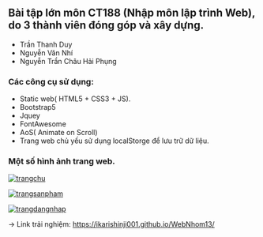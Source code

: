 ## Bài tập lớn môn CT188 (Nhập môn lập trình Web), do 3 thành viên đóng góp và xây dựng.
+ Trần Thanh Duy
+ Nguyễn Văn Nhí
+ Nguyễn Trần Châu Hải Phụng

### Các công cụ sử dụng: 
+ Static web( HTML5 + CSS3 + JS).
+ Bootstrap5
+ Jquey
+ FontAwesome
+ AoS( Animate on Scroll)
+ Trang web chủ yếu sử dụng localStorge để lưu trữ dữ liệu.

### Một số hình ảnh trang web.

[![trangchu](https://iili.io/Hn6MYQe.md.png)](https://freeimage.host/i/Hn6MYQe)

[![trangsanpham](https://iili.io/Hn6WCgf.md.png)](https://freeimage.host/i/Hn6WCgf)

[![trangdangnhap](https://iili.io/Hn6hdMX.md.png)](https://freeimage.host/i/Hn6hdMX)


-> Link trải nghiệm: https://ikarishinji001.github.io/WebNhom13/
